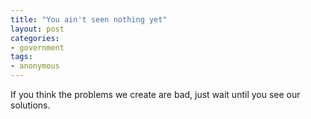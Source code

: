 ```yaml
---
title: "You ain't seen nothing yet"
layout: post
categories:
- government
tags:
- anonymous
---
```


If you think the problems we create are bad, just wait until you see our solutions.